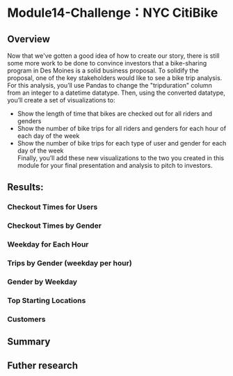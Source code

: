 # Module14-Challenge：NYC CitiBike
## Overview
Now that we've gotten a good idea of how to create our story, there is still some more work to be done to convince investors that a bike-sharing program in Des Moines is a solid business proposal. To solidify the proposal, one of the key stakeholders would like to see a bike trip analysis.  
For this analysis, you’ll use Pandas to change the "tripduration" column from an integer to a datetime datatype. Then, using the converted datatype, you’ll create a set of visualizations to:
 - Show the length of time that bikes are checked out for all riders and genders
 - Show the number of bike trips for all riders and genders for each hour of each day of the week
 - Show the number of bike trips for each type of user and gender for each day of the week  
Finally, you’ll add these new visualizations to the two you created in this module for your final presentation and analysis to pitch to investors.
## Results:
### Checkout Times for Users
### Checkout Times by Gender
### Weekday for Each Hour
### Trips by Gender (weekday per hour)
### Gender by Weekday
### Top Starting Locations
### Customers

## Summary
## Futher research 
